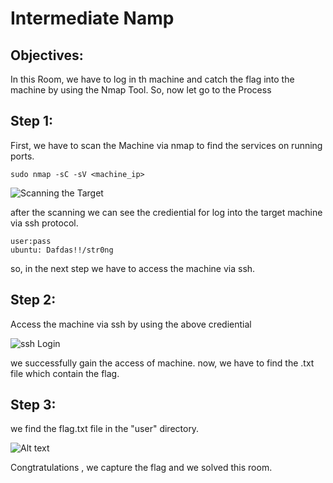 # **Intermediate Namp**

## **Objectives:**

In this Room, we have to log in th machine and catch the flag into the machine by using the Nmap Tool.
So, now let go to the Process

## **Step 1:**

 First, we have to scan the Machine via nmap to find the services on running ports. 
<br>

```
sudo nmap -sC -sV <machine_ip>
```

![Scanning the Target](nmap_scan.png)

after the scanning we can see the crediential for log into the target machine via ssh protocol.

```
user:pass
ubuntu: Dafdas!!/str0ng
```

so, in the next step we have to access the machine via ssh.

## **Step 2:**

Access the machine via ssh by using the above crediential
<br>

![ssh Login](ssh_login.png)

we successfully gain the access of machine. now, we have to find the .txt file which contain the flag.

## **Step 3:**

we find the flag.txt file in the "user" directory.
<br>

![Alt text](flag.png)

Congtratulations , we capture the flag and we solved this room. 

